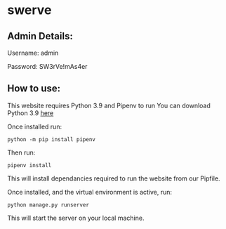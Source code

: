 # swerve
## Admin Details:

Username: admin

Password: SW3rVe!mAs4er

## How to use:
This website requires Python 3.9 and Pipenv to run
You can download Python 3.9 [here](https://www.python.org/downloads/release/python-390/)

Once installed run:
```
python -m pip install pipenv
```
Then run:
```
pipenv install
```
This will install dependancies required to run the website from our Pipfile.

Once installed, and the virtual environment is active, run:
```
python manage.py runserver
```
This will start the server on your local machine.


